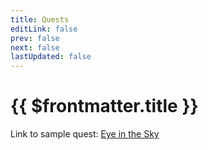 ```yaml
---
title: Quests
editLink: false
prev: false
next: false
lastUpdated: false
---
```

# {{ $frontmatter.title }}

Link to sample quest: [Eye in the Sky](./quests/eye-in-the-sky)
